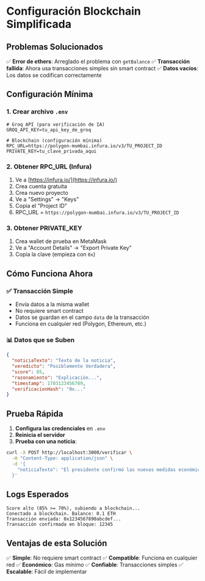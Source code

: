 # Configuración Blockchain Simplificada

## Problemas Solucionados

✅ **Error de ethers**: Arreglado el problema con `getBalance`
✅ **Transacción fallida**: Ahora usa transacciones simples sin smart contract
✅ **Datos vacíos**: Los datos se codifican correctamente

## Configuración Mínima

### 1. Crear archivo `.env`
```env
# Groq API (para verificación de IA)
GROQ_API_KEY=tu_api_key_de_groq

# Blockchain (configuración mínima)
RPC_URL=https://polygon-mumbai.infura.io/v3/TU_PROJECT_ID
PRIVATE_KEY=tu_clave_privada_aqui
```

### 2. Obtener RPC_URL (Infura)
1. Ve a [https://infura.io/](https://infura.io/)
2. Crea cuenta gratuita
3. Crea nuevo proyecto
4. Ve a "Settings" → "Keys"
5. Copia el "Project ID"
6. RPC_URL = `https://polygon-mumbai.infura.io/v3/TU_PROJECT_ID`

### 3. Obtener PRIVATE_KEY
1. Crea wallet de prueba en MetaMask
2. Ve a "Account Details" → "Export Private Key"
3. Copia la clave (empieza con `0x`)

## Cómo Funciona Ahora

### ✅ Transacción Simple
- Envía datos a la misma wallet
- No requiere smart contract
- Datos se guardan en el campo `data` de la transacción
- Funciona en cualquier red (Polygon, Ethereum, etc.)

### 📊 Datos que se Suben
```json
{
  "noticiaTexto": "Texto de la noticia",
  "veredicto": "Posiblemente Verdadera",
  "score": 85,
  "razonamiento": "Explicación...",
  "timestamp": 1703123456789,
  "verificacionHash": "0x..."
}
```

## Prueba Rápida

1. **Configura las credenciales** en `.env`
2. **Reinicia el servidor**
3. **Prueba con una noticia**:
```bash
curl -X POST http://localhost:3000/verificar \
  -H "Content-Type: application/json" \
  -d '{
    "noticiaTexto": "El presidente confirmó las nuevas medidas económicas"
  }'
```

## Logs Esperados

```
Score alto (85% >= 70%), subiendo a blockchain...
Conectado a blockchain. Balance: 0.1 ETH
Transacción enviada: 0x1234567890abcdef...
Transacción confirmada en bloque: 12345
```

## Ventajas de esta Solución

✅ **Simple**: No requiere smart contract
✅ **Compatible**: Funciona en cualquier red
✅ **Económico**: Gas mínimo
✅ **Confiable**: Transacciones simples
✅ **Escalable**: Fácil de implementar 